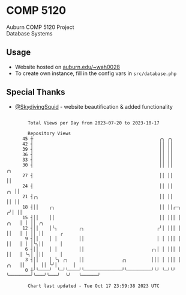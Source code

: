 # COMP 5120
Auburn COMP 5120 Project  
Database Systems

## Usage
- Website hosted on [auburn.edu/~wah0028](https://webhome.auburn.edu/~wah0028/)
- To create own instance, fill in the config vars in `src/database.php`

## Special Thanks
- [@SkydivingSquid](https://github.com/SkydivingSquid) - website beautification & added functionality

```

        Total Views per Day from 2023-07-20 to 2023-10-17

        Repository Views
      45 ┼                                               ╭╮ ╭╮
      42 ┤                                               ││ ││
      39 ┤                                               ││ ││
      36 ┤                                               ││ ││
      33 ┤                                               ││ ││
      30 ┤                                               ││ ││                         ╭╮
      27 ┤                                               ││ ││                         ││
      24 ┤                                               ││ ││                      ╭╮ ││
      21 ┤╭╮                                             ││ ││                      ││ ││
      18 ┤││    ╭╮                                       ││ ││╭─╮                  ╭╯│ ││
      15 ┤││    ││                                       ││ │││ │             ╭╮   │ │ ││ ╭╮
      12 ┤││    │╰╮        ╭╮                           ╭╯│ │││ │             ││   │ │ ││ ││      ╭
       9 ┤││    │ │        ││                           │ │ │││ │             ││   │ │ │╰╮││      │
       6 ┤││    │ │        ││                         ╭╮│ │ │││ │             ││   │ ╰╮│ │││      │
       3 ┤││    │ ╰╮ ╭╮    ││              ╭╮         │││ │ │││ │        ╭╮   ││   │  ││ ╰╯│      │
       0 ┼╯╰────╯  ╰─╯╰────╯╰──────────────╯╰─────────╯╰╯ ╰─╯╰╯ ╰────────╯╰───╯╰───╯  ╰╯   ╰──────╯

        Chart last updated - Tue Oct 17 23:59:38 2023 UTC
        
```
